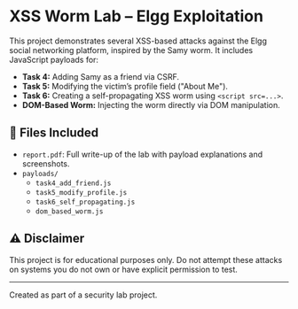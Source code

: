 # XSS Worm Lab – Elgg Exploitation

This project demonstrates several XSS-based attacks against the Elgg social networking platform, inspired by the Samy worm. It includes JavaScript payloads for:

- **Task 4:** Adding Samy as a friend via CSRF.
- **Task 5:** Modifying the victim’s profile field ("About Me").
- **Task 6:** Creating a self-propagating XSS worm using `<script src=...>`.
- **DOM-Based Worm:** Injecting the worm directly via DOM manipulation.

## 💾 Files Included

- `report.pdf`: Full write-up of the lab with payload explanations and screenshots.
- `payloads/`
  - `task4_add_friend.js`
  - `task5_modify_profile.js`
  - `task6_self_propagating.js`
  - `dom_based_worm.js`

## ⚠️ Disclaimer

This project is for educational purposes only. Do not attempt these attacks on systems you do not own or have explicit permission to test.

---

Created as part of a security lab project.
